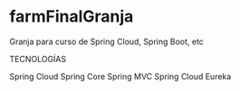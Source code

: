# farmFinalGranja

Granja para curso de Spring Cloud, Spring Boot, etc

TECNOLOGÍAS

Spring Cloud
Spring Core
Spring MVC
Spring Cloud
Eureka
